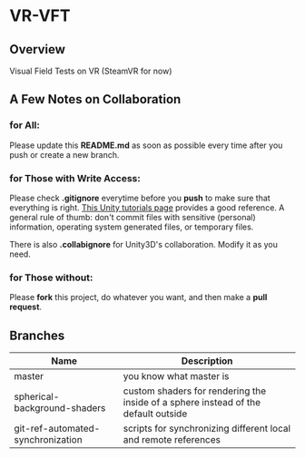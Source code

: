 # VR-VFT


## Overview
Visual Field Tests on VR (SteamVR for now)


## A Few Notes on Collaboration
### for All: 
Please update this **README.md** as soon as possible every time after you push or create a new branch. 

### for Those with Write Access: 
Please check **.gitignore** everytime before you **push** to make sure that everything is right. [This Unity tutorials page](https://unity3d.com/learn/tutorials/topics/production/mastering-unity-project-folder-structure-version-control-systems "Mastering Unity Project Folder Structure - Version Control Systems") provides a good reference. A general rule of thumb: don't commit files with sensitive (personal) information, operating system generated files, or temporary files. 

There is also **.collabignore** for Unity3D's collaboration. Modify it as you need.

### for Those without: 
Please **fork** this project, do whatever you want, and then make a **pull request**.

## Branches 
Name | Description
---------|------------
master | you know what master is
spherical-background-shaders | custom shaders for rendering the inside of a sphere instead of the default outside
git-ref-automated-synchronization | scripts for synchronizing different local and remote references
